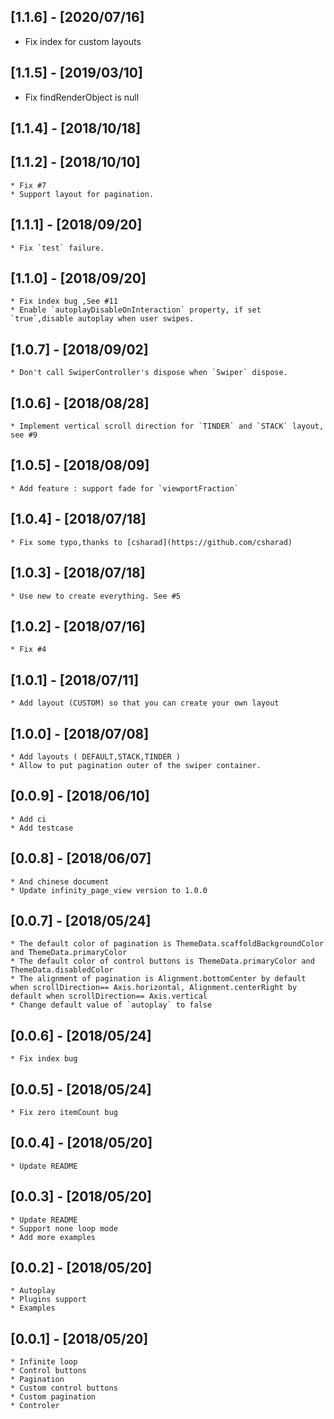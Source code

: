 ## [1.1.6] - [2020/07/16]

 * Fix index for custom layouts

## [1.1.5] - [2019/03/10]

 * Fix findRenderObject is null


## [1.1.4] - [2018/10/18]

## [1.1.2] - [2018/10/10]
    * Fix #7
    * Support layout for pagination.

## [1.1.1] - [2018/09/20]
    * Fix `test` failure.

## [1.1.0] - [2018/09/20]
    * Fix index bug ,See #11
    * Enable `autoplayDisableOnInteraction` property, if set `true`,disable autoplay when user swipes.

## [1.0.7] - [2018/09/02]
    * Don't call SwiperController's dispose when `Swiper` dispose.

## [1.0.6] - [2018/08/28]
    * Implement vertical scroll direction for `TINDER` and `STACK` layout, see #9

## [1.0.5] - [2018/08/09]
    * Add feature : support fade for `viewportFraction`

## [1.0.4] - [2018/07/18]
    * Fix some typo,thanks to [csharad](https://github.com/csharad)

## [1.0.3] - [2018/07/18]
    * Use new to create everything. See #5

## [1.0.2] - [2018/07/16]
    * Fix #4

## [1.0.1] - [2018/07/11]
    * Add layout (CUSTOM) so that you can create your own layout

## [1.0.0] - [2018/07/08]
    * Add layouts ( DEFAULT,STACK,TINDER )
    * Allow to put pagination outer of the swiper container.

## [0.0.9] - [2018/06/10]
    * Add ci
    * Add testcase

## [0.0.8] - [2018/06/07]
    * And chinese document
    * Update infinity_page_view version to 1.0.0

## [0.0.7] - [2018/05/24]
    * The default color of pagination is ThemeData.scaffoldBackgroundColor and ThemeData.primaryColor
    * The default color of control buttons is ThemeData.primaryColor and ThemeData.disabledColor
    * The alignment of pagination is Alignment.bottomCenter by default when scrollDirection== Axis.horizontal, Alignment.centerRight by default when scrollDirection== Axis.vertical
    * Change default value of `autoplay` to false

## [0.0.6] - [2018/05/24]
    * Fix index bug
        
## [0.0.5] - [2018/05/24]
    * Fix zero itemCount bug

## [0.0.4] - [2018/05/20]
    * Update README

## [0.0.3] - [2018/05/20]
    * Update README
    * Support none loop mode
    * Add more examples

## [0.0.2] - [2018/05/20]
    * Autoplay
    * Plugins support 
    * Examples

## [0.0.1] - [2018/05/20]
    * Infinite loop
    * Control buttons
    * Pagination
    * Custom control buttons
    * Custom pagination
    * Controler
